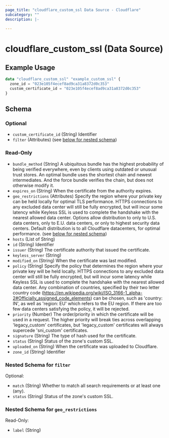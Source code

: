 ```yaml
---
page_title: "cloudflare_custom_ssl Data Source - Cloudflare"
subcategory: ""
description: |-
  
---
```


# cloudflare_custom_ssl (Data Source)



## Example Usage

```terraform
data "cloudflare_custom_ssl" "example_custom_ssl" {
  zone_id = "023e105f4ecef8ad9ca31a8372d0c353"
  custom_certificate_id = "023e105f4ecef8ad9ca31a8372d0c353"
}
```

<!-- schema generated by tfplugindocs -->
## Schema

### Optional

- `custom_certificate_id` (String) Identifier
- `filter` (Attributes) (see [below for nested schema](#nestedatt--filter))

### Read-Only

- `bundle_method` (String) A ubiquitous bundle has the highest probability of being verified everywhere, even by clients using outdated or unusual trust stores. An optimal bundle uses the shortest chain and newest intermediates. And the force bundle verifies the chain, but does not otherwise modify it.
- `expires_on` (String) When the certificate from the authority expires.
- `geo_restrictions` (Attributes) Specify the region where your private key can be held locally for optimal TLS performance. HTTPS connections to any excluded data center will still be fully encrypted, but will incur some latency while Keyless SSL is used to complete the handshake with the nearest allowed data center. Options allow distribution to only to U.S. data centers, only to E.U. data centers, or only to highest security data centers. Default distribution is to all Cloudflare datacenters, for optimal performance. (see [below for nested schema](#nestedatt--geo_restrictions))
- `hosts` (List of String)
- `id` (String) Identifier
- `issuer` (String) The certificate authority that issued the certificate.
- `keyless_server` (String)
- `modified_on` (String) When the certificate was last modified.
- `policy` (String) Specify the policy that determines the region where your private key will be held locally. HTTPS connections to any excluded data center will still be fully encrypted, but will incur some latency while Keyless SSL is used to complete the handshake with the nearest allowed data center. Any combination of countries, specified by their two letter country code (https://en.wikipedia.org/wiki/ISO_3166-1_alpha-2#Officially_assigned_code_elements) can be chosen, such as 'country: IN', as well as 'region: EU' which refers to the EU region. If there are too few data centers satisfying the policy, it will be rejected.
- `priority` (Number) The order/priority in which the certificate will be used in a request. The higher priority will break ties across overlapping 'legacy_custom' certificates, but 'legacy_custom' certificates will always supercede 'sni_custom' certificates.
- `signature` (String) The type of hash used for the certificate.
- `status` (String) Status of the zone's custom SSL.
- `uploaded_on` (String) When the certificate was uploaded to Cloudflare.
- `zone_id` (String) Identifier

<a id="nestedatt--filter"></a>
### Nested Schema for `filter`

Optional:

- `match` (String) Whether to match all search requirements or at least one (any).
- `status` (String) Status of the zone's custom SSL.


<a id="nestedatt--geo_restrictions"></a>
### Nested Schema for `geo_restrictions`

Read-Only:

- `label` (String)


